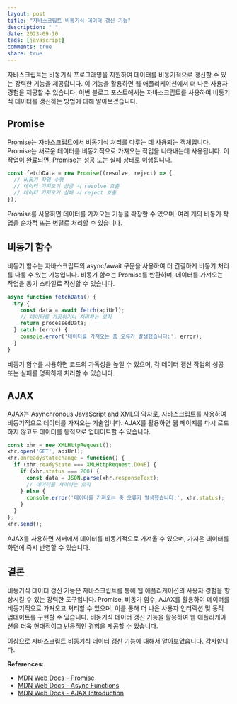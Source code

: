 ```yaml
---
layout: post
title: "자바스크립트 비동기식 데이터 갱신 기능"
description: " "
date: 2023-09-10
tags: [javascript]
comments: true
share: true
---
```


자바스크립트는 비동기식 프로그래밍을 지원하여 데이터를 비동기적으로 갱신할 수 있는 강력한 기능을 제공합니다. 이 기능을 활용하면 웹 애플리케이션에서 더 나은 사용자 경험을 제공할 수 있습니다. 이번 블로그 포스트에서는 자바스크립트를 사용하여 비동기식 데이터를 갱신하는 방법에 대해 알아보겠습니다.

## Promise

Promise는 자바스크립트에서 비동기식 처리를 다루는 데 사용되는 객체입니다. Promise는 새로운 데이터를 비동기적으로 가져오는 작업을 나타내는데 사용됩니다. 이 작업이 완료되면, Promise는 성공 또는 실패 상태로 이행됩니다.

```javascript
const fetchData = new Promise((resolve, reject) => {
  // 비동기 작업 수행
  // 데이터 가져오기 성공 시 resolve 호출
  // 데이터 가져오기 실패 시 reject 호출
});
```

Promise를 사용하면 데이터를 가져오는 기능을 확장할 수 있으며, 여러 개의 비동기 작업을 순차적 또는 병렬로 처리할 수 있습니다.

## 비동기 함수

비동기 함수는 자바스크립트의 async/await 구문을 사용하여 더 간결하게 비동기 처리를 다룰 수 있는 기능입니다. 비동기 함수는 Promise를 반환하며, 데이터를 가져오는 작업을 동기 스타일로 작성할 수 있습니다.

```javascript
async function fetchData() {
  try {
    const data = await fetch(apiUrl);
    // 데이터를 가공하거나 처리하는 로직
    return processedData;
  } catch (error) {
    console.error('데이터를 가져오는 중 오류가 발생했습니다:', error);
  }
}
```

비동기 함수를 사용하면 코드의 가독성을 높일 수 있으며, 각 데이터 갱신 작업의 성공 또는 실패를 명확하게 처리할 수 있습니다.

## AJAX

AJAX는 Asynchronous JavaScript and XML의 약자로, 자바스크립트를 사용하여 비동기적으로 데이터를 가져오는 기술입니다. AJAX를 활용하면 웹 페이지를 다시 로드하지 않고도 데이터를 동적으로 업데이트할 수 있습니다.

```javascript
const xhr = new XMLHttpRequest();
xhr.open('GET', apiUrl);
xhr.onreadystatechange = function() {
  if (xhr.readyState === XMLHttpRequest.DONE) {
    if (xhr.status === 200) {
      const data = JSON.parse(xhr.responseText);
      // 데이터를 처리하는 로직
    } else {
      console.error('데이터를 가져오는 중 오류가 발생했습니다:', xhr.status);
    }
  }
};
xhr.send();
```

AJAX를 사용하면 서버에서 데이터를 비동기적으로 가져올 수 있으며, 가져온 데이터를 화면에 즉시 반영할 수 있습니다.

## 결론

비동기식 데이터 갱신 기능은 자바스크립트를 통해 웹 애플리케이션의 사용자 경험을 향상시킬 수 있는 강력한 도구입니다. Promise, 비동기 함수, AJAX를 활용하여 데이터를 비동기적으로 가져오고 처리할 수 있으며, 이를 통해 더 나은 사용자 인터랙션 및 동적 업데이트를 구현할 수 있습니다. 비동기식 데이터 갱신 기능을 활용하여 웹 애플리케이션을 더욱 현대적이고 반응적인 경험을 제공할 수 있습니다.

이상으로 자바스크립트 비동기식 데이터 갱신 기능에 대해서 알아보았습니다. 감사합니다.

**References:**
- [MDN Web Docs - Promise](https://developer.mozilla.org/en-US/docs/Web/JavaScript/Reference/Global_Objects/Promise)
- [MDN Web Docs - Async Functions](https://developer.mozilla.org/en-US/docs/Web/JavaScript/Reference/Statements/async_function)
- [MDN Web Docs - AJAX Introduction](https://developer.mozilla.org/en-US/docs/Web/Guide/AJAX/Getting_Started)